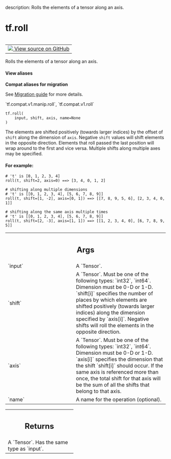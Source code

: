 description: Rolls the elements of a tensor along an axis.

<div itemscope itemtype="http://developers.google.com/ReferenceObject">
<meta itemprop="name" content="tf.roll" />
<meta itemprop="path" content="Stable" />
</div>

# tf.roll

<!-- Insert buttons and diff -->

<table class="tfo-notebook-buttons tfo-api nocontent" align="left">
<td>
  <a target="_blank" href="https://github.com/tensorflow/tensorflow/blob/r2.2/tensorflow/python/ops/manip_ops.py#L27-L30">
    <img src="https://www.tensorflow.org/images/GitHub-Mark-32px.png" />
    View source on GitHub
  </a>
</td>
</table>



Rolls the elements of a tensor along an axis.

<section class="expandable">
  <h4 class="showalways">View aliases</h4>
  <p>
<b>Compat aliases for migration</b>
<p>See
<a href="https://www.tensorflow.org/guide/migrate">Migration guide</a> for
more details.</p>
<p>`tf.compat.v1.manip.roll`, `tf.compat.v1.roll`</p>
</p>
</section>

<pre class="devsite-click-to-copy prettyprint lang-py tfo-signature-link">
<code>tf.roll(
    input, shift, axis, name=None
)
</code></pre>



<!-- Placeholder for "Used in" -->

The elements are shifted positively (towards larger indices) by the offset of
`shift` along the dimension of `axis`. Negative `shift` values will shift
elements in the opposite direction. Elements that roll passed the last position
will wrap around to the first and vice versa. Multiple shifts along multiple
axes may be specified.

#### For example:



```
# 't' is [0, 1, 2, 3, 4]
roll(t, shift=2, axis=0) ==> [3, 4, 0, 1, 2]

# shifting along multiple dimensions
# 't' is [[0, 1, 2, 3, 4], [5, 6, 7, 8, 9]]
roll(t, shift=[1, -2], axis=[0, 1]) ==> [[7, 8, 9, 5, 6], [2, 3, 4, 0, 1]]

# shifting along the same axis multiple times
# 't' is [[0, 1, 2, 3, 4], [5, 6, 7, 8, 9]]
roll(t, shift=[2, -3], axis=[1, 1]) ==> [[1, 2, 3, 4, 0], [6, 7, 8, 9, 5]]
```

<!-- Tabular view -->
 <table class="responsive fixed orange">
<colgroup><col width="214px"><col></colgroup>
<tr><th colspan="2"><h2 class="add-link">Args</h2></th></tr>

<tr>
<td>
`input`
</td>
<td>
A `Tensor`.
</td>
</tr><tr>
<td>
`shift`
</td>
<td>
A `Tensor`. Must be one of the following types: `int32`, `int64`.
Dimension must be 0-D or 1-D. `shift[i]` specifies the number of places by which
elements are shifted positively (towards larger indices) along the dimension
specified by `axis[i]`. Negative shifts will roll the elements in the opposite
direction.
</td>
</tr><tr>
<td>
`axis`
</td>
<td>
A `Tensor`. Must be one of the following types: `int32`, `int64`.
Dimension must be 0-D or 1-D. `axis[i]` specifies the dimension that the shift
`shift[i]` should occur. If the same axis is referenced more than once, the
total shift for that axis will be the sum of all the shifts that belong to that
axis.
</td>
</tr><tr>
<td>
`name`
</td>
<td>
A name for the operation (optional).
</td>
</tr>
</table>



<!-- Tabular view -->
 <table class="responsive fixed orange">
<colgroup><col width="214px"><col></colgroup>
<tr><th colspan="2"><h2 class="add-link">Returns</h2></th></tr>
<tr class="alt">
<td colspan="2">
A `Tensor`. Has the same type as `input`.
</td>
</tr>

</table>

